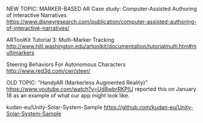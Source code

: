 NEW TOPIC: MARKER-BASED AR
Case study: Computer-Assisted Authoring of Interactive Narratives
https://www.disneyresearch.com/publication/computer-assisted-authoring-of-interactive-narratives/

ARToolKit Tutorial 3: Multi-Marker Tracking
http://www.hitl.washington.edu/artoolkit/documentation/tutorialmulti.htm#multimarkers

Steering Behaviors For Autonomous Characters 	http://www.red3d.com/cwr/steer/



OLD TOPIC:
"HandyAR (Markerless Augmented Reality)"	https://www.youtube.com/watch?v=Ud8wbrRKPIU
reported this on January 18 as an example of what our app might look like.

kudan-eu/Unity-Solar-System-Sample		https://github.com/kudan-eu/Unity-Solar-System-Sample